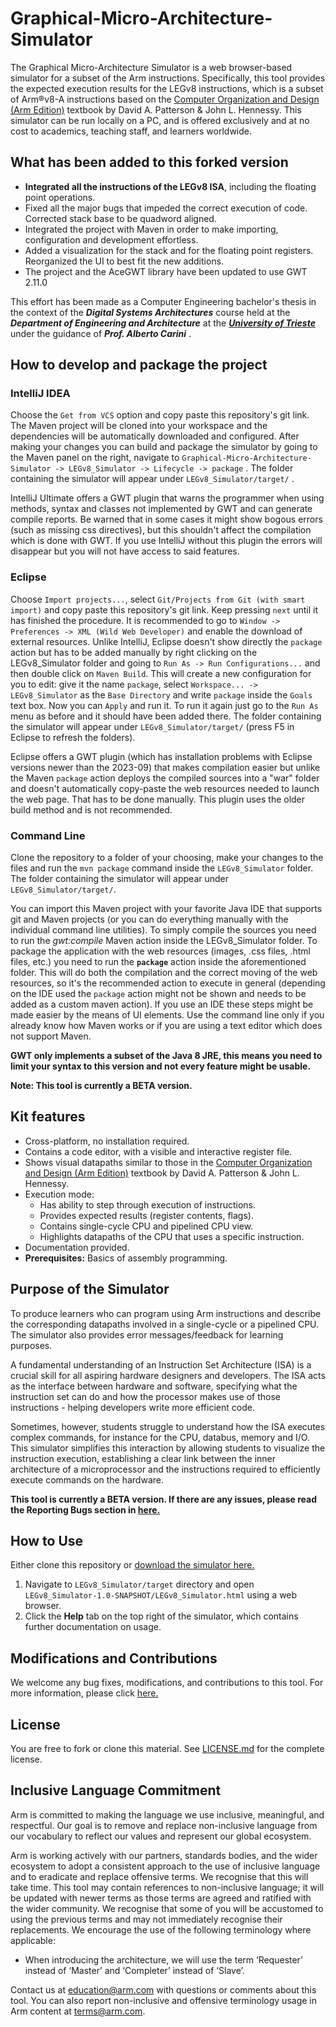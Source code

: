 
# Graphical-Micro-Architecture-Simulator

The Graphical Micro-Architecture Simulator is a web browser-based simulator for a subset of the Arm instructions. Specifically, this tool provides the expected execution results for the LEGv8 instructions, which is a subset of Arm®v8-A instructions based on the [Computer Organization and Design (Arm Edition)](https://www.elsevier.com/books/computer-organization-and-design-arm-edition/patterson/978-0-12-801733-3) textbook by David A. Patterson & John L. Hennessy. This simulator can be run locally on a PC, and is offered exclusively and at no cost to academics, teaching staff, and learners worldwide.

## What has been added to this forked version

* **Integrated all the instructions of the LEGv8 ISA**, including the floating point operations.
* Fixed all the major bugs that impeded the correct execution of code. Corrected stack base to be quadword aligned.
* Integrated the project with Maven in order to make importing, configuration and development effortless.
* Added a visualization for the stack and for the floating point registers. Reorganized the UI to best fit the new additions.
* The project and the AceGWT library have been updated to use GWT 2.11.0

This effort has been made as a Computer Engineering bachelor's thesis in the context of the **_Digital Systems Architectures_** course held at the **_Department of Engineering and Architecture_** at the **_[University of Trieste](https://www.units.it/en)_** under the guidance of _**Prof. Alberto Carini**_ .


## How to develop and package the project

### IntelliJ IDEA
Choose the `Get from VCS` option and copy paste this repository's git link. The Maven project will be cloned into your workspace and the dependencies will be automatically downloaded and configured.
After making your changes you can build and package the simulator by going to the Maven panel on the right, navigate to `Graphical-Micro-Architecture-Simulator -> LEGv8_Simulator -> Lifecycle -> package` .
The folder containing the simulator will appear under `LEGv8_Simulator/target/` . 

IntelliJ Ultimate offers a GWT plugin that warns the programmer when using methods, syntax and classes not implemented by GWT and can generate compile reports.
Be warned that in some cases it might show bogous errors (such as missing css directives), 
but this shouldn't affect the compilation which is done with GWT.
If you use IntelliJ without this plugin the errors will disappear but you will not have access to said features.

### Eclipse
Choose `Import projects...`, select `Git/Projects from Git (with smart import)` and copy paste this repository's git link. Keep pressing `next` until it has finished the procedure. It is recommended to go to `Window -> Preferences -> XML (Wild Web Developer)` and enable the download of external resources. Unlike IntelliJ, Eclipse doesn't show directly the `package` action but has to be added manually by right clicking on the LEGv8_Simulator folder and going to `Run As -> Run Configurations...` and then double click on `Maven Build`. This will create a new configuration for you to edit: give it the name `package`, select `Workspace... -> LEGv8_Simulator` as the `Base Directory` and write `package` inside the `Goals` text box. Now you can `Apply` and run it. To run it again just go to the `Run As` menu as before and it should have been added there.
The folder containing the simulator will appear under `LEGv8_Simulator/target/` (press F5 in Eclipse to refresh the folders).

Eclipse offers a GWT plugin (which has installation problems with Eclipse versions newer than the 2023-09) that makes compilation easier 
but unlike the Maven `package` action deploys the compiled sources into a "war" folder and doesn't automatically copy-paste the web 
resources needed to launch the web page. That has to be done manually. This plugin uses the older build method and is not recommended.

### Command Line
Clone the repository to a folder of your choosing, make your changes to the files and run the `mvn package` command inside the `LEGv8_Simulator` folder.
 The folder containing the simulator will appear under `LEGv8_Simulator/target/`.

You can import this Maven project with your favorite Java IDE that supports git and Maven projects (or you can do everything manually
with the individual command line utilities). To simply compile the sources you need to run the _gwt:compile_ Maven action inside the LEGv8_Simulator folder.
To package the application with the web resources (images, .css files, .html files, etc.) you need to run the **`package`** action inside the aforementioned folder.
 This will do both the compilation and the correct moving of the web resources, so it's the recommended action to execute in general 
(depending on the IDE used the `package` action might not be shown and needs to be added as a custom maven action).
If you use an IDE these steps might be made easier by the means of UI elements. Use the command line only if you already know how Maven works
or if you are using a text editor which does not support Maven.

**GWT only implements a subset of the Java 8 JRE, this means you need to limit your syntax to this version and not every
feature might be usable.**

**Note: This tool is currently a BETA version.**

 
 ## Kit features

* Cross-platform, no installation required.
* Contains a code editor, with a visible and interactive register file.
* Shows visual datapaths similar to those in the [Computer Organization and Design (Arm Edition)](https://www.elsevier.com/books/computer-organization-and-design-arm-edition/patterson/978-0-12-801733-3) textbook by David A. Patterson & John L. Hennessy. 
* Execution mode:
    * Has ability to step through execution of instructions.
    * Provides expected results (register contents, flags).
    * Contains single-cycle CPU and pipelined CPU view.
    * Highlights datapaths of the CPU that uses a specific instruction. 
* Documentation provided.
* **Prerequisites:** Basics of assembly programming.


## Purpose of the Simulator
To produce learners who can program using Arm instructions and describe the corresponding datapaths involved in a single-cycle or a pipelined CPU. The simulator also provides error messages/feedback for learning purposes. 

A fundamental understanding of an Instruction Set Architecture (ISA) is a crucial skill for all aspiring hardware designers and developers. The ISA acts as the interface between hardware and software, specifying what the instruction set can do and how the processor makes use of those instructions - helping developers write more efficient code.

Sometimes, however, students struggle to understand how the ISA executes complex commands, for instance for the CPU, databus, memory and I/O. This simulator simplifies this interaction by allowing students to visualize the instruction execution, establishing a clear link between the inner architecture of a microprocessor and the instructions required to efficiently execute commands on the hardware.

**This tool is currently a BETA version. If there are any issues, please read the Reporting Bugs section in [here.](https://github.com/arm-university/Graphical-Micro-Architecture-Simulator/blob/main/Contributions_and_Modifications/Contributions_And_Modifications.md)**

## How to Use
Either clone this repository or [download the simulator here.](https://github.com/arm-university/Graphical-Micro-Architecture-Simulator/archive/refs/heads/main.zip)


1.	Navigate to `LEGv8_Simulator/target` directory and open `LEGv8_Simulator-1.0-SNAPSHOT/LEGv8_Simulator.html` using a web browser. 
2.	Click the **Help** tab on the top right of the simulator, which contains further documentation on usage. 

## Modifications and Contributions
We welcome any bug fixes, modifications, and contributions to this tool. For more information, please click [here.](https://github.com/arm-university/Graphical-Micro-Architecture-Simulator/tree/main/Contributions_and_Modifications)

## License
You are free to fork or clone this material. See [LICENSE.md](https://github.com/arm-university/Graphical-Micro-Architecture-Simulator/blob/main/License/LICENSE.md) for the complete license.

## Inclusive Language Commitment
Arm is committed to making the language we use inclusive, meaningful, and respectful. Our goal is to remove and replace non-inclusive language from our vocabulary to reflect our values and represent our global ecosystem.
 
Arm is working actively with our partners, standards bodies, and the wider ecosystem to adopt a consistent approach to the use of inclusive language and to eradicate and replace offensive terms. We recognise that this will take time. This tool may contain references to non-inclusive language; it will be updated with newer terms as those terms are agreed and ratified with the wider community. We recognise that some of you will be accustomed to using the previous terms and may not immediately recognise their replacements. We encourage the use of the following terminology where applicable:

* When introducing the architecture, we will use the term ‘Requester’ instead of ‘Master’ and ‘Completer’ instead of ‘Slave’. 

 
Contact us at education@arm.com with questions or comments about this tool. You can also report non-inclusive and offensive terminology usage in Arm content at terms@arm.com.
